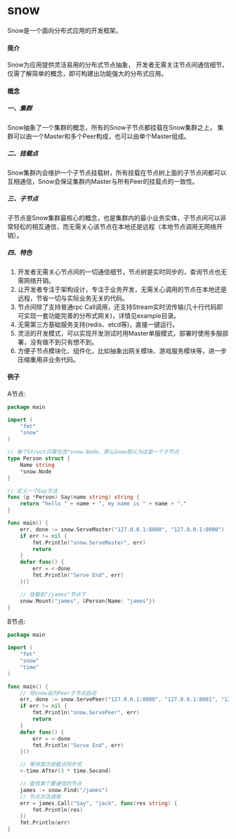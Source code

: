 # snow
Snow是一个面向分布式应用的开发框架。

#### 简介
Snow为应用提供灵活易用的分布式节点抽象，
开发者无需关注节点间通信细节，仅需了解简单的概念，即可构建出功能强大的分布式应用。

#### 概念
##### 一、集群
Snow抽象了一个集群的概念，所有的Snow子节点都挂载在Snow集群之上，
集群可以由一个Master和多个Peer构成，也可以由单个Master组成。

##### 二、挂载点
Snow集群内会维护一个子节点挂载树，所有挂载在节点树上面的子节点间都可以互相通信，Snow会保证集群内Master与所有Peer的挂载点的一致性。

##### 三、子节点
子节点是Snow集群最核心的概念，也是集群内的最小业务实体，子节点间可以非常轻松的相互通信，而无需关心该节点在本地还是远程（本地节点调用无网络开销）。
##### 四、特色
1. 开发者无需关心节点间的一切通信细节，节点树是实时同步的，查询节点也无需网络开销。
2. 让开发者专注于架构设计，专注于业务开发，无需关心调用的节点在本地还是远程，节省一切与实际业务无关的代码。
3. 节点间除了支持普通rpc Call调用，还支持Stream实时流传输(几十行代码即可实现一套功能完善的分布式网关)，详情见example目录。
4. 无需第三方基础服务支持(redis、etcd等)，直接一键运行。
5. 灵活的开发模式，可以实现开发测试时用Master单服模式，部署时使用多服部署，没有做不到只有想不到。
6. 方便子节点模块化、组件化，比如抽象出网关模块、游戏服务模块等，进一步压缩重用非业务代码。
#### 例子
A节点:
```go
package main

import (
	"fmt"
	"snow"
)

// 每个Struct只需包含*snow.Node，那么Snow就认为这是一个子节点
type Person struct {
	Name string
	*snow.Node
}

// 定义一个Say方法
func (p *Person) Say(name string) string {
	return "hello " + name + ", my name is " + name + "."
}

func main() {
	err, done := snow.ServeMaster("127.0.0.1:8000", "127.0.0.1:8000")
	if err != nil {
		fmt.Println("snow.ServeMaster", err)
		return
	}
	defer func() {
		err = <-done
		fmt.Println("Serve End", err)
	}()

	// 挂载到"/james"节点下
	snow.Mount("james", &Person{Name: "james"})
}
```

B节点:
```go
package main

import (
	"fmt"
	"snow"
	"time"
)

func main() {
	// 将snow设为Peer子节点启动
	err, done := snow.ServePeer("127.0.0.1:8000", "127.0.0.1:8001", "127.0.0.1:8001")
	if err != nil {
		fmt.Println("snow.ServePeer", err)
		return
	}
	defer func() {
		err = <-done
		fmt.Println("Serve End", err)
	}()

	// 等待首次挂载点同步完
	<-time.After(3 * time.Second)

	// 查找某个要通信的节点
	james := snow.Find("/james")
	// 节点方法调用
	err = james.Call("Say", "jack", func(res string) {
		fmt.Println(res)
	})
	fmt.Println(err)
}
```
